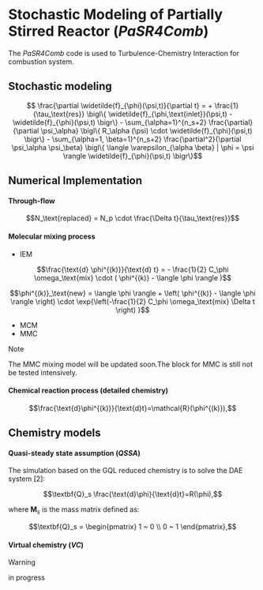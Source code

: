 # Stochastic Modeling of Partially Stirred Reactor (_PaSR4Comb_)
The _PaSR4Comb_ code is used to Turbulence-Chemistry Interaction for combustion system. 

## Stochastic modeling

```math
    \frac{\partial \widetilde{f}_{\phi}(\psi,t)}{\partial t}  =  
    +  \frac{1}{\tau_\text{res}} \bigl\{ \widetilde{f}_{\phi,\text{inlet}}(\psi,t) - \widetilde{f}_{\phi}(\psi,t) \bigr\}
    - \sum_{\alpha=1}^{n_s+2} \frac{\partial}{\partial \psi_\alpha} \bigl\{ R_\alpha (\psi) \cdot \widetilde{f}_{\phi}(\psi,t) \bigr\} - \sum_{\alpha=1, \beta=1}^{n_s+2} \frac{\partial^2}{\partial \psi_\alpha \psi_\beta} \bigl\{ \langle \varepsilon_{\alpha \beta} | \phi = \psi \rangle \widetilde{f}_{\phi}(\psi,t) \bigr\}
```

## Numerical Implementation
#### Through-flow
```math
N_\text{replaced} = N_p \cdot \frac{\Delta t}{\tau_\text{res}}
```
#### Molecular mixing process 
+ IEM
```math
\frac{\text{d} \phi^{(k)}}{\text{d} t} = - \frac{1}{2} C_\phi \omega_\text{mix} \cdot ( \phi^{(k)} - \langle \phi \rangle )
```

```math
\phi^{(k)}_\text{new} = \langle \phi \rangle + \left( \phi^{(k)} - \langle \phi \rangle \right) \cdot \exp{\left(-\frac{1}{2} C_\phi \omega_\text{mix} \Delta t \right) }
```


+ MCM
+ MMC

> [!NOTE]
> The MMC mixing model will be updated soon.The block for MMC is still not be tested intensively.

#### Chemical reaction process (detailed chemistry)

```math
\frac{\text{d}\phi^{(k)}}{\text{d}t}=\mathcal{R}(\phi^{(k)}),
```

## Chemistry models
#### Quasi-steady state assumption (_QSSA_)

The simulation based on the GQL reduced chemistry is to solve the DAE system [2]:

```math
\textbf{Q}_s \frac{\text{d}\phi}{\text{d}t}=R(\phi),
```
where $\textbf{M}_s$ is the mass matrix defined as:

```math
\textbf{Q}_s = \begin{pmatrix}
                  1 ~ 0 \\
                  0 ~ 1
                  \end{pmatrix},
```

#### Virtual chemistry (_VC_)
> [!WARNING]
> in progress
